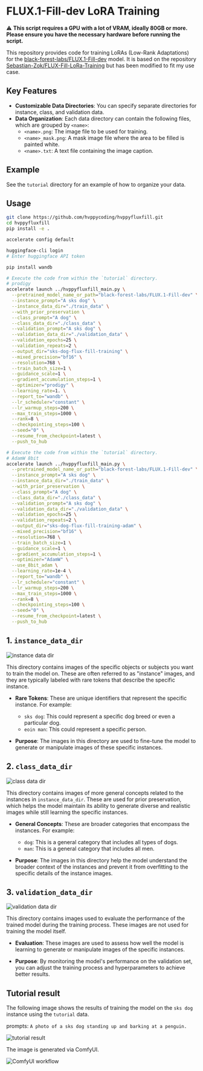 # FLUX.1-Fill-dev LoRA Training

⚠️ **This script requires a GPU with a lot of VRAM, ideally 80GB or more. Please ensure you have the necessary hardware before running the script.**

This repository provides code for training LoRAs (Low-Rank Adaptations) for the [black-forest-labs/FLUX.1-Fill-dev](https://huggingface.co/black-forest-labs/FLUX.1-Fill-dev) model. It is based on the repository [Sebastian-Zok/FLUX-Fill-LoRa-Training](https://github.com/Sebastian-Zok/FLUX-Fill-LoRa-Training) but has been modified to fit my use case.

## Key Features

* **Customizable Data Directories**: You can specify separate directories for instance, class, and validation data.
* **Data Organization**: Each data directory can contain the following files, which are grouped by `<name>`:
    * `<name>.png`: The image file to be used for training.
    * `<name>_mask.png`: A mask image file where the area to be filled is painted white.
    * `<name>.txt`: A text file containing the image caption.

## Example

See the `tutorial` directory for an example of how to organize your data.

## Usage

```bash
git clone https://github.com/hvppycoding/hvppyfluxfill.git
cd hvppyfluxfill
pip install -e .

accelerate config default

huggingface-cli login
# Enter huggingface API token

pip install wandb
```

```bash
# Execute the code from within the `tutorial` directory.
# prodigy
accelerate launch ../hvppyfluxfill_main.py \
  --pretrained_model_name_or_path="black-forest-labs/FLUX.1-Fill-dev" \
  --instance_prompt="A sks dog" \
  --instance_data_dir="./train_data" \
  --with_prior_preservation \
  --class_prompt="A dog" \
  --class_data_dir="./class_data" \
  --validation_prompt="A sks dog" \
  --validation_data_dir="./validation_data" \
  --validation_epochs=25 \
  --validation_repeats=2 \
  --output_dir="sks-dog-flux-fill-training" \
  --mixed_precision="bf16" \
  --resolution=768 \
  --train_batch_size=1 \
  --guidance_scale=1 \
  --gradient_accumulation_steps=1 \
  --optimizer="prodigy" \
  --learning_rate=1. \
  --report_to="wandb" \
  --lr_scheduler="constant" \
  --lr_warmup_steps=200 \
  --max_train_steps=1000 \
  --rank=8 \
  --checkpointing_steps=100 \
  --seed="0" \
  --resume_from_checkpoint=latest \
  --push_to_hub
```

```bash
# Execute the code from within the `tutorial` directory.
# AdamW 8bit
accelerate launch ../hvppyfluxfill_main.py \
  --pretrained_model_name_or_path="black-forest-labs/FLUX.1-Fill-dev" \
  --instance_prompt="A sks dog" \
  --instance_data_dir="./train_data" \
  --with_prior_preservation \
  --class_prompt="A dog" \
  --class_data_dir="./class_data" \
  --validation_prompt="A sks dog" \
  --validation_data_dir="./validation_data" \
  --validation_epochs=25 \
  --validation_repeats=2 \
  --output_dir="sks-dog-flux-fill-training-adam" \
  --mixed_precision="bf16" \
  --resolution=768 \
  --train_batch_size=1 \
  --guidance_scale=1 \
  --gradient_accumulation_steps=1 \
  --optimizer="AdamW" \
  --use_8bit_adam \
  --learning_rate=1e-4 \
  --report_to="wandb" \
  --lr_scheduler="constant" \
  --lr_warmup_steps=200 \
  --max_train_steps=1000 \
  --rank=8 \
  --checkpointing_steps=100 \
  --seed="0" \
  --resume_from_checkpoint=latest \
  --push_to_hub
```

## 1. `instance_data_dir`

![instance data dir](./doc/instance_data_dir.png)

This directory contains images of the specific objects or subjects you want to train the model on. These are often referred to as "instance" images, and they are typically labeled with rare tokens that describe the specific instance.

* **Rare Tokens**: These are unique identifiers that represent the specific instance. For example:
    * `sks dog`:  This could represent a specific dog breed or even a particular dog.
    * `eoin man`: This could represent a specific person.

* **Purpose**: The images in this directory are used to fine-tune the model to generate or manipulate images of these specific instances.

## 2. `class_data_dir`

![class data dir](./doc/class_data_dir.png)

This directory contains images of more general concepts related to the instances in `instance_data_dir`. These are used for prior preservation, which helps the model maintain its ability to generate diverse and realistic images while still learning the specific instances.

* **General Concepts**: These are broader categories that encompass the instances. For example:
    * `dog`: This is a general category that includes all types of dogs.
    * `man`: This is a general category that includes all men.

* **Purpose**: The images in this directory help the model understand the broader context of the instances and prevent it from overfitting to the specific details of the instance images.

## 3. `validation_data_dir`

![validation data dir](./doc/validation_data_dir.png)

This directory contains images used to evaluate the performance of the trained model during the training process. These images are not used for training the model itself.

* **Evaluation**: These images are used to assess how well the model is learning to generate or manipulate images of the specific instances.

* **Purpose**: By monitoring the model's performance on the validation set, you can adjust the training process and hyperparameters to achieve better results.

## Tutorial result

The following image shows the results of training the model on the `sks dog` instance using the `tutorial` data.  

prompts: `A photo of a sks dog standing up and barking at a penguin.`

![tutorial result](./doc/tutorial_result.png)

The image is generated via ComfyUI.

![ComfyUI workflow](./doc/comfyui_workflow.png)
